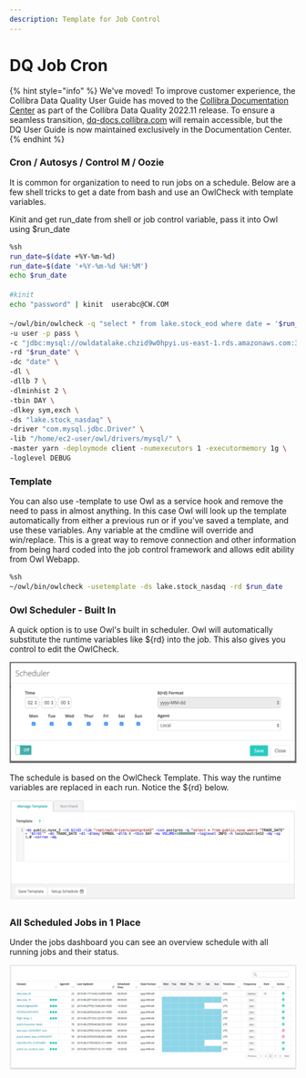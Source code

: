 ```yaml
---
description: Template for Job Control
---
```


# DQ Job Cron

{% hint style="info" %}
We've moved! To improve customer experience, the Collibra Data Quality User Guide has moved to the [Collibra Documentation Center](https://productresources.collibra.com/docs/collibra/latest/Content/DataQuality/DQApis/DQ%20Job%20Cron.htm) as part of the Collibra Data Quality 2022.11 release. To ensure a seamless transition, [dq-docs.collibra.com](http://dq-docs.collibra.com/) will remain accessible, but the DQ User Guide is now maintained exclusively in the Documentation Center.
{% endhint %}

### Cron / Autosys / Control M / Oozie

It is common for organization to need to run jobs on a schedule. Below are a few shell tricks to get a date from bash and use an OwlCheck with template variables.

Kinit and get run\_date from shell or job control variable, pass it into Owl using $run\_date

```bash
%sh
run_date=$(date +%Y-%m-%d)
run_date=$(date '+%Y-%m-%d %H:%M')
echo $run_date

#kinit
echo "password" | kinit  userabc@CW.COM

~/owl/bin/owlcheck -q "select * from lake.stock_eod where date = '$run_date' " \
-u user -p pass \
-c "jdbc:mysql://owldatalake.chzid9w0hpyi.us-east-1.rds.amazonaws.com:3306" \
-rd "$run_date" \
-dc "date" \
-dl \
-dllb 7 \
-dlminhist 2 \
-tbin DAY \
-dlkey sym,exch \
-ds "lake.stock_nasdaq" \
-driver "com.mysql.jdbc.Driver" \
-lib "/home/ec2-user/owl/drivers/mysql/" \
-master yarn -deploymode client -numexecutors 1 -executormemory 1g \
-loglevel DEBUG
```

### Template

You can also use -template to use Owl as a service hook and remove the need to pass in almost anything. In this case Owl will look up the template automatically from either a previous run or if you've saved a template, and use these variables. Any variable at the cmdline will override and win/replace. This is a great way to remove connection and other information from being hard coded into the job control framework and allows edit ability from Owl Webapp.

```bash
%sh
~/owl/bin/owlcheck -usetemplate -ds lake.stock_nasdaq -rd $run_date
```

### Owl Scheduler - Built In

A quick option is to use Owl's built in scheduler. Owl will automatically substitute the runtime variables like ${rd} into the job. This also gives you control to edit the OwlCheck.

![](../../../.gitbook/assets/owl-schedule.png)

The schedule is based on the OwlCheck Template. This way the runtime variables are replaced in each run. Notice the ${rd} below.

![](../../../.gitbook/assets/owl-template-schedule.png)

### All Scheduled Jobs in 1 Place

Under the jobs dashboard you can see an overview schedule with all running jobs and their status.

![](<../../../.gitbook/assets/owl-scheduler (1).png>)
